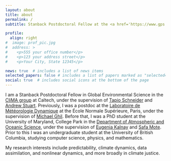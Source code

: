 ```yaml
---
layout: about
title: about
permalink: /
subtitle: Stanback Postdoctoral Fellow at the <a href='https://www.gps.caltech.edu/'>Division of Geological and Planetary Sciences, Caltech</a>

profile:
  align: right
#  image: prof_pic.jpg
#  address: >
#    <p>555 your office number</p>
#    <p>123 your address street</p>
#    <p>Your City, State 12345</p>

news: true  # includes a list of news items
selected_papers: false # includes a list of papers marked as "selected={true}"
social: true  # includes social icons at the bottom of the page
---
```


I am a Stanback Postdoctoral Fellow in Global Environmental Science in the [CliMA group](https://clima.caltech.edu/) at Caltech, under the supervision of [Tapio Schneider](https://climate-dynamics.org/people/tapio-schneider/) and [Andrew Stuart](http://stuart.caltech.edu/). Previously, I was a postdoc at the [Laboratoire de Météorologie Dynamique](https://www.lmd.jussieu.fr/) at the École Normale Supérieure, Paris, under the supervision of [Michael Ghil](https://dept.atmos.ucla.edu/tcd/people/michael-ghil). Before that, I was a PhD student at the University of Maryland, College Park in the [Department of Atmospheric and Oceanic Science](https://www.atmos.umd.edu/), under the supervision of [Eugenia Kalnay](http://www.atmos.umd.edu/~ekalnay/) and [Safa Mote](https://orcid.org/0000-0001-5905-3842). Prior to this I was an undergraduate student at the University of British Columbia, studying computer science, physics, and mathematics.

My research interests include predictability, climate dynamics, data assimilation, and nonlinear dynamics, and more broadly in climate justice.
